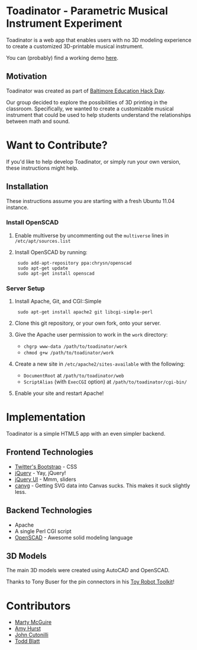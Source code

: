 Toadinator - Parametric Musical Instrument Experiment
=====================================================

Toadinator is a web app that enables users with no 3D modeling experience to
create a customized 3D-printable musical instrument.

You can (probably) find a working demo [here](http://toadinator.schmarty.net/).

Motivation
----------

Toadinator was created as part of [Baltimore Education Hack Day](http://educationhackday.org/).

Our group decided to explore the possibilities of 3D printing in the classroom.
Specifically, we wanted to create a customizable musical instrument that could
be used to help students understand the relationships between math and sound.

Want to Contribute?
===================

If you'd like to help develop Toadinator, or simply run your own version,
these instructions might help.

Installation
------------

These instructions assume you are starting with a fresh Ubuntu 11.04 instance.

### Install OpenSCAD

1. Enable multiverse by uncommenting out the `multiverse` lines in `/etc/apt/sources.list`
2. Install OpenSCAD by running:

		sudo add-apt-repository ppa:chrysn/openscad
		sudo apt-get update
		sudo apt-get install openscad

### Server Setup

1. Install Apache, Git, and CGI::Simple

		sudo apt-get install apache2 git libcgi-simple-perl

2. Clone this git repository, or your own fork, onto your server.
3. Give the Apache user permission to work in the `work` directory:
	* `chgrp www-data /path/to/toadinator/work`
	* `chmod g+w /path/to/toadinator/work`
4. Create a new site in `/etc/apache2/sites-available` with the following:
	* `DocumentRoot` at `/path/to/toadinator/web`
	* `ScriptAlias` (with `ExecCGI` option) at `/path/to/toadinator/cgi-bin/`
5. Enable your site and restart Apache!

Implementation
==============

Toadinator is a simple HTML5 app with an even simpler backend.

Frontend Technologies
---------------------

* [Twitter's Bootstrap](http://twitter.github.com/bootstrap/) - CSS
* [jQuery](http://jquery.com/) - Yay, jQuery!
* [jQuery UI](http://jqueryui.com/) - Mmm, sliders
* [canvg](http://code.google.com/p/canvg/) - Getting SVG data into Canvas sucks. This makes it suck slightly less.

Backend Technologies
--------------------

* Apache
* A single Perl CGI script
* [OpenSCAD](http://openscad.org) - Awesome solid modeling language

3D Models
---------

The main 3D models were created using AutoCAD and OpenSCAD.

Thanks to Tony Buser for the pin connectors in his [Toy Robot Toolkit](www.thingiverse.com/thing:11189)!

Contributors
============

* [Marty McGuire](http://github.com/martymcguire/)
* [Amy Hurst](http://www.amyhurst.com/)
* [John Cutonilli](http://baltimorenode.org/)
* [Todd Blatt](http://ttbcad.com/)
